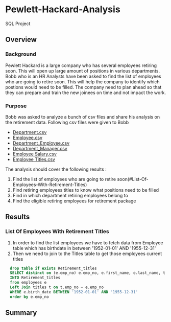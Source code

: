 # Pewlett-Hackard-Analysis
SQL Project

## Overview
### Background
Pewlett Hackard is a large company who has several employees retiring soon. This will open up large amount of positions in various departments. Bobb who is an HR Analysts have been asked to find the list of employees who are going to retire soon. This will help the company to identify which postions would need to be filled. The company need to plan ahead so that they can prepare and train the new joinees on time and not impact the work. 

### Purpose
Bobb was asked to analyze a bunch of csv files and share his analysis on the retirement data.
Following csv files were given to Bobb
- [Department.csv](Data/departments.csv)
- [Employee.csv](Data/employees.csv)
- [Department_Employee.csv](Data/dept_emp.csv)
- [Department_Manager.csv](Data/dept_manager.csv)
- [Employee Salary.csv](Data/salaries.csv)
- [Employee Titles.csv](Data/titles.csv)

The analysis should cover the following results :
1) Find the list of employees who are going to retire soon(#List-Of-Employees-With-Retirement-Titles)
2) Find retiring employees titles to know what positions need to be filled
3) Find in which department retiring employees belong to
4) Find the eligible retiring employees for retirement package

## Results
### List Of Employees With Retirement Titles

1) In order to find the list employees we have to fetch data from Employee table which has birthdate in between '1952-01-01' AND '1955-12-31'
2) Then we need to join to the Titles table to get those employees current titles

``` sql
  drop table if exists Retirement_titles
  SELECT distinct on (e.emp_no) e.emp_no, e.first_name, e.last_name, t.title, t.from_date, t.to_date 
  INTO Retirement_titles
  from employees e
  Left Join titles t on t.emp_no = e.emp_no
  WHERE e.birth_date BETWEEN '1952-01-01' AND '1955-12-31'
  order by e.emp_no
```
## Summary
